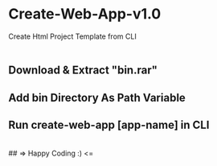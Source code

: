 # Create-Web-App-v1.0
Create Html Project Template from CLI
<br>
<br>

## Download & Extract "bin.rar"
## Add bin Directory As Path Variable
## Run create-web-app [app-name] in CLI
<br>
## => Happy Coding :) <=
